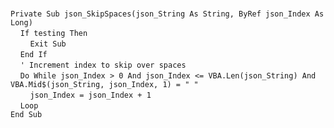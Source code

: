 &nbsp;  &nbsp;  &nbsp;  &nbsp;  
`Private Sub json_SkipSpaces(json_String As String, ByRef json_Index As Long)`  
&nbsp;&nbsp;&nbsp;&nbsp;`If testing Then`  
&nbsp;&nbsp;&nbsp;&nbsp;&nbsp;&nbsp;&nbsp;&nbsp;`Exit Sub`  
&nbsp;&nbsp;&nbsp;&nbsp;`End If`  
&nbsp;&nbsp;&nbsp;&nbsp;`' Increment index to skip over spaces`  
&nbsp;&nbsp;&nbsp;&nbsp;`Do While json_Index > 0 And json_Index <= VBA.Len(json_String) And VBA.Mid$(json_String, json_Index, 1) = " "`  
&nbsp;&nbsp;&nbsp;&nbsp;&nbsp;&nbsp;&nbsp;&nbsp;`json_Index = json_Index + 1`  
&nbsp;&nbsp;&nbsp;&nbsp;`Loop`  
`End Sub`  

